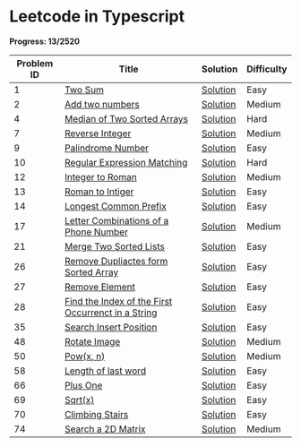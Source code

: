 # Leetcode in Typescript

**Progress: 13/2520**

| Problem ID | Title                                                                                                                                                        | Solution                                                                                                 | Difficulty |
|------------|--------------------------------------------------------------------------------------------------------------------------------------------------------------|----------------------------------------------------------------------------------------------------------|------------|
| 1          | [Two Sum](https://leetcode.com/problems/two-sum/)                                                                                                            | [Solution](./src/0001/Two-sum.ts)                                                                        | Easy       |
| 2          | [Add two numbers](https://leetcode.com/problems/add-two-numbers/)                                                                                            | [Solution](./src/0002/add-two-numbers.ts)                                                                | Medium     |
| 4          | [Median of Two Sorted Arrays](https://leetcode.com/problems/median-of-two-sorted-arrays/description/)                                                        | [Solution](./src/0004/median-of-two-sorted-arrays.ts)                                                    | Hard       |
| 7          | [Reverse Integer](https://leetcode.com/problems/reverse-integer/description/)                                                                                | [Solution](./src/0007/reverse-integer.ts)                                                                | Medium     |
| 9          | [Palindrome Number](https://leetcode.com/problems/palindrome-number/description/)                                                                            | [Solution](./src/0009/palindrome-number.ts)                                                              | Easy       |
| 10         | [Regular Expression Matching](https://leetcode.com/problems/regular-expression-matching/description/)                                                        | [Solution](./src/0010/regular-expression-matching.ts)                                                    | Hard       |
| 12         | [Integer to Roman](https://leetcode.com/problems/integer-to-roman/description/)                                                                              | [Solution](./src/0012/integer-to-roman.ts)                                                               | Medium     |
| 13         | [Roman to Intiger](https://leetcode.com/problems/roman-to-integer/)                                                                                          | [Solution](./src/0013/roman-to-intiger.ts)                                                               | Easy       |
| 14         | [Longest Common Prefix](https://leetcode.com/problems/longest-common-prefix/description/)                                                                    | [Solution](./src/0014/longest-common-prefix.ts)                                                          | Easy       |
| 17         | [Letter Combinations of a Phone Number](https://leetcode.com/problems/letter-combinations-of-a-phone-number/)                                                | [Solution](./src/0017/letter-combinations-of-a-phone-number.ts)                                          | Medium     |
| 21         | [Merge Two Sorted Lists](https://leetcode.com/problems/merge-two-sorted-lists/description/)                                                                  | [Solution](./src/0021/merge-two-sorted-lists.ts)                                                         | Easy       |
| 26         | [Remove Dupliactes form Sorted Array](https://leetcode.com/problems/remove-duplicates-from-sorted-array/description/)                                        | [Solution](./src/0026/remove-duplicates-from-sorted-array.ts)                                            | Easy       |
| 27         | [Remove Element](https://leetcode.com/problems/remove-element/description/)                                                                                  | [Solution](./src/0027/remove-element.ts)                                                                 | Easy       |
| 28         | [Find the Index of the First Occurrenct in a String](https://leetcode.com/problems/find-the-index-of-the-first-occurrence-in-a-string/description/)          | [Solution](./src/0028/find-the-index-of-the-first-occurrence-in-a-string.ts)                             | Easy       |
| 35         | [Search Insert Position](https://leetcode.com/problems/search-insert-position/description/)                                                                  | [Solution](./src/0035/search-insert-position.ts)                                                         | Easy       |
| 48         | [Rotate Image](https://leetcode.com/problems/rotate-image/description/)                                                                                      | [Solution](./src/0048/rotate-image.ts)                                                                   | Medium     |
| 50         | [Pow(x, n)](https://leetcode.com/problems/powx-n/description/)                                                                                               | [Solution](./src/0050/powx-n.ts)                                                                         | Medium     |
| 58         | [Length of last word](https://leetcode.com/problems/length-of-last-word/)                                                                                    | [Solution](./src/0058/length-of-last-word.ts)                                                            | Easy       |
| 66         | [Plus One](https://leetcode.com/problems/plus-one/description/)                                                                                              | [Solution](./src/0066/plus-one.ts)                                                                       | Easy       |
| 69         | [Sqrt(x)](https://leetcode.com/problems/sqrtx/)                                                                                                              | [Solution](./src/0069/sqrtx.ts)                                                                          | Easy       |
| 70         | [Climbing Stairs](https://leetcode.com/problems/climbing-stairs/description/)                                                                                | [Solution](./src/0070/climbing-stairs.ts)                                                                | Easy       |
| 74         | [Search a 2D Matrix](https://leetcode.com/problems/search-a-2d-matrix/description/)                                                                          | [Solution](./src/0074/search-a-2d-matrix.ts)                                                             | Medium     |